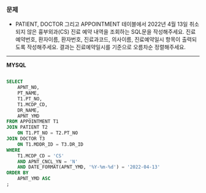 ### 문제

* PATIENT, DOCTOR 그리고 APPOINTMENT 테이블에서 2022년 4월 13일 취소되지 않은 흉부외과(CS) 진료 예약 내역을 조회하는 SQL문을 작성해주세요. 진료예약번호, 환자이름, 환자번호, 진료과코드, 의사이름, 진료예약일시 항목이 출력되도록 작성해주세요. 결과는 진료예약일시를 기준으로 오름차순 정렬해주세요.

---


__MYSQL__

```SQL

SELECT
    APNT_NO,
    PT_NAME,
    T1.PT_NO,
    T1.MCDP_CD,
    DR_NAME,
    APNT_YMD
FROM APPOINTMENT T1
JOIN PATIENT T2
    ON T1.PT_NO = T2.PT_NO
JOIN DOCTOR T3
    ON T1.MDDR_ID = T3.DR_ID
WHERE
    T1.MCDP_CD = 'CS'
    AND APNT_CNCL_YN = 'N'
    AND DATE_FORMAT(APNT_YMD, '%Y-%m-%d') = '2022-04-13'
ORDER BY
    APNT_YMD ASC
;

```